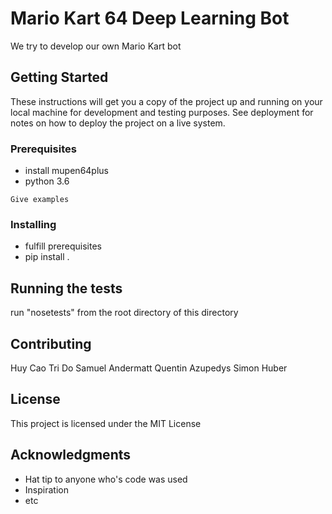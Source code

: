 # Mario Kart 64 Deep Learning Bot

We try to develop our own Mario Kart bot

## Getting Started

These instructions will get you a copy of the project up and running on your local machine for development and testing purposes. See deployment for notes on how to deploy the project on a live system.

### Prerequisites

- install mupen64plus
- python 3.6


```
Give examples
```

### Installing

- fulfill prerequisites
- pip install .



## Running the tests

run "nosetests" from the root directory of this directory


## Contributing

Huy Cao Tri Do
Samuel Andermatt
Quentin Azupedys
Simon Huber


## License

This project is licensed under the MIT License

## Acknowledgments

* Hat tip to anyone who's code was used
* Inspiration
* etc

